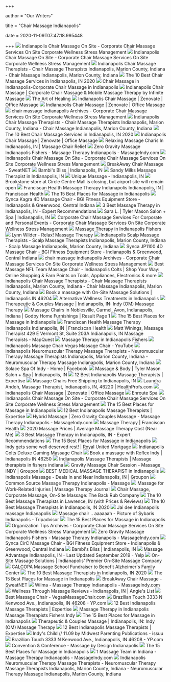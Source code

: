 +++
        
author = "Our Writers"
        
title = "Chair Massage Indianapolis"
        
date = 2020-11-09T07:47:18.995448
        
+++
[ ![](https://i1.wp.com/bodyworkalternatives.com/wp-content/uploads/2018/11/indianapolis-corporate-chair-massage-workplace.jpg?fit=945%2C756&ssl=1)](https://i1.wp.com/bodyworkalternatives.com/wp-content/uploads/2018/11/indianapolis-corporate-chair-massage-workplace.jpg?fit=945%2C756&ssl=1) Indianapolis Chair Massage On Site - Corporate Chair Massage Services On  Site Corporate Wellness Stress Management
[ ![](https://i1.wp.com/bodyworkalternatives.com/wp-content/uploads/2018/11/indianapolis-massage-employee-health-fairs-trade-show-indiana.png?resize=900%2C720&ssl=1)](https://i1.wp.com/bodyworkalternatives.com/wp-content/uploads/2018/11/indianapolis-massage-employee-health-fairs-trade-show-indiana.png?resize=900%2C720&ssl=1) Indianapolis Chair Massage On Site - Corporate Chair Massage Services On  Site Corporate Wellness Stress Management
[ ![](https://cdn0.sussexdirectories.com/cam/cam_photos/sized/10/21/552110-265225-1_320x400.jpg?pu=1597846371)](https://cdn0.sussexdirectories.com/cam/cam_photos/sized/10/21/552110-265225-1_320x400.jpg?pu=1597846371) Indianapolis Chair Massage Therapists - Chair Massage Therapists  Indianapolis, Marion County, Indiana - Chair Massage Indianapolis, Marion  County, Indiana
[ ![](https://production-next-images-cdn.thumbtack.com/i/345004092755959812/desktop/standard/400square-legacy)](https://production-next-images-cdn.thumbtack.com/i/345004092755959812/desktop/standard/400square-legacy) The 10 Best Chair Massage Services in Indianapolis, IN 2020
[ ![](https://massagebydesign.net/wp-content/uploads/sites/40/2018/02/Logo-uploaded-to-new-site-300x292.png)](https://massagebydesign.net/wp-content/uploads/sites/40/2018/02/Logo-uploaded-to-new-site-300x292.png) Chair Massage in Indianapolis-Corporate Chair Massage in Indianapolis
[ ![](https://www.infinitemassage.com/wp-content/uploads/2019/01/header_indianapolis-624x184.jpg)](https://www.infinitemassage.com/wp-content/uploads/2019/01/header_indianapolis-624x184.jpg) Indianapolis Chair Massage | Corporate Chair Massage & Mobile Massage  Therapy by Infinite Massage
[ ![](https://images.squarespace-cdn.com/content/v1/58ab175286e6c0c373a57cee/1572465198692-C1E9KGXZQAETFAG78J31/ke17ZwdGBToddI8pDm48kHem505q6McQd8XRhQc9zkRZw-zPPgdn4jUwVcJE1ZvWQUxwkmyExglNqGp0IvTJZUJFbgE-7XRK3dMEBRBhUpxpEURhgSBEh9ILe0HKIG3CcOCklsxWwam3CdWF6Xw7jwVv5P97BEtB5XaVnmvMtTA/image-asset.jpeg)](https://images.squarespace-cdn.com/content/v1/58ab175286e6c0c373a57cee/1572465198692-C1E9KGXZQAETFAG78J31/ke17ZwdGBToddI8pDm48kHem505q6McQd8XRhQc9zkRZw-zPPgdn4jUwVcJE1ZvWQUxwkmyExglNqGp0IvTJZUJFbgE-7XRK3dMEBRBhUpxpEURhgSBEh9ILe0HKIG3CcOCklsxWwam3CdWF6Xw7jwVv5P97BEtB5XaVnmvMtTA/image-asset.jpeg) The Art of Healing
[ ![](https://zenovate.com/wp-content/uploads/2020/02/Corporate-Chair-Massage-Cintas-4-scaled.jpg)](https://zenovate.com/wp-content/uploads/2020/02/Corporate-Chair-Massage-Cintas-4-scaled.jpg) Indianapolis Chair Massage | Zenovate | Office Massage
[ ![](https://zenovate.com/wp-content/uploads/2020/02/DSC02130-2-scaled.jpg)](https://zenovate.com/wp-content/uploads/2020/02/DSC02130-2-scaled.jpg) Indianapolis Chair Massage | Zenovate | Office Massage
[ ![](https://i2.wp.com/bodyworkalternatives.com/wp-content/uploads/2014/08/chair-massage-for-events-trade-shows-detroit-indianapolis-columbus-atlanta-troy-michigan.jpg?ssl=1)](https://i2.wp.com/bodyworkalternatives.com/wp-content/uploads/2014/08/chair-massage-for-events-trade-shows-detroit-indianapolis-columbus-atlanta-troy-michigan.jpg?ssl=1) chair massage indianapolis Archives - Corporate Chair Massage Services On  Site Corporate Wellness Stress Management
[ ![](https://cdn4.sussexdirectories.com/cam/cam_photos/sized/68/21/522168-116654-1_320x400.jpg?pu=1547051471)](https://cdn4.sussexdirectories.com/cam/cam_photos/sized/68/21/522168-116654-1_320x400.jpg?pu=1547051471) Indianapolis Chair Massage Therapists - Chair Massage Therapists  Indianapolis, Marion County, Indiana - Chair Massage Indianapolis, Marion  County, Indiana
[ ![](https://production-next-images-cdn.thumbtack.com/i/345122636104425489/desktop/standard/400square-legacy)](https://production-next-images-cdn.thumbtack.com/i/345122636104425489/desktop/standard/400square-legacy) The 10 Best Chair Massage Services in Indianapolis, IN 2020
[ ![](https://zenovate.com/wp-content/uploads/2020/02/SLC2-scaled.jpg)](https://zenovate.com/wp-content/uploads/2020/02/SLC2-scaled.jpg) Indianapolis Chair Massage | Zenovate | Office Massage
[ ![](https://280337.smushcdn.com/1797804/wp-content/uploads/2019/10/1654.b7ca4441d9348243e1f4469d211aee36-389x400.png?lossy=0&strip=1&webp=1)](https://280337.smushcdn.com/1797804/wp-content/uploads/2019/10/1654.b7ca4441d9348243e1f4469d211aee36-389x400.png?lossy=0&strip=1&webp=1) Relaxing Massage Charis In Indianapolis, IN | Massage Chair Relief
[ ![](https://www.zerogravitymassage.net/images/zero-gravity-massage-474-text.jpg)](https://www.zerogravitymassage.net/images/zero-gravity-massage-474-text.jpg) Zero Gravity Massage Indianapolis Fishers - Massage Therapy Indianapolis -  MassageIndy.com
[ ![](https://i2.wp.com/bodyworkalternatives.com/wp-content/uploads/2018/11/indianapolis-corporate-chair-massage-book-now-proposal-rates-contract.png?resize=300%2C100&ssl=1)](https://i2.wp.com/bodyworkalternatives.com/wp-content/uploads/2018/11/indianapolis-corporate-chair-massage-book-now-proposal-rates-contract.png?resize=300%2C100&ssl=1) Indianapolis Chair Massage On Site - Corporate Chair Massage Services On  Site Corporate Wellness Stress Management
[ ![](https://mk0sweatnet20h525fkl.kinstacdn.com/wp-content/uploads/listing-uploads/cover/2020/01/DSC02133-scaled-e1578170311678.jpg)](https://mk0sweatnet20h525fkl.kinstacdn.com/wp-content/uploads/listing-uploads/cover/2020/01/DSC02133-scaled-e1578170311678.jpg) BreakAway Chair Massage - SweatNET
[ ![](https://bambisbliss.com/wp-content/uploads/2019/02/Screenshot-2019-06-12-at-4.09.19-PM.png)](https://bambisbliss.com/wp-content/uploads/2019/02/Screenshot-2019-06-12-at-4.09.19-PM.png) Bambi's Bliss | Indianapolis, IN
[ ![](https://images.massagebook.com/img7945685bd13bc49db617.75511777)](https://images.massagebook.com/img7945685bd13bc49db617.75511777) Sandy Milks Massage Therapist in Indianapolis, IN
[ ![](https://production-next-images-cdn.thumbtack.com/i/389027995067736074/width/1024.jpeg)](https://production-next-images-cdn.thumbtack.com/i/389027995067736074/width/1024.jpeg) Unique Massage - Indianapolis, IN
[ ![](https://www.gannett-cdn.com/-mm-/974b2ed825c0be73701ad3ced95c3852f8b9ee61/c=0-73-1969-1185/local/-/media/2018/08/02/INGroup/Indianapolis/636688075720793084-massage-chair.jpg?width=660&height=373&fit=crop&format=pjpg&auto=webp)](https://www.gannett-cdn.com/-mm-/974b2ed825c0be73701ad3ced95c3852f8b9ee61/c=0-73-1969-1185/local/-/media/2018/08/02/INGroup/Indianapolis/636688075720793084-massage-chair.jpg?width=660&height=373&fit=crop&format=pjpg&auto=webp) Brookstone store at Circle Centre Mall is closing, but airport site will  remain open
[ ![](https://images.franciscanhealth.org/locations/1948.jpg)](https://images.franciscanhealth.org/locations/1948.jpg) Franciscan Health Massage Therapy Indianapolis Indianapolis, IN |  Franciscan Health
[ ![](https://fastly.4sqi.net/img/general/699x268/642684_Zw4kyBg57ripTOj1_tkkwN2QbrORnn57sGMgFy1dOx0.jpg)](https://fastly.4sqi.net/img/general/699x268/642684_Zw4kyBg57ripTOj1_tkkwN2QbrORnn57sGMgFy1dOx0.jpg) The 15 Best Places for Massage in Indianapolis
[ ![](https://www.sefiles.net/merchant/118/images/large/Kagra_Black_Synca1.png)](https://www.sefiles.net/merchant/118/images/large/Kagra_Black_Synca1.png) Synca Kagra 4D Massage Chair - BGI Fitness Equipment Store - Indianapolis &  Greenwood, Central Indiana
[ ![](https://threebestrated.com/images/IndyMassageCompany-Indianapolis-IN.jpeg)](https://threebestrated.com/images/IndyMassageCompany-Indianapolis-IN.jpeg) 3 Best Massage Therapy in Indianapolis, IN - Expert Recommendations
[ ![](https://tylermason.com/wp-content/uploads/2018/08/Sara-L.jpg)](https://tylermason.com/wp-content/uploads/2018/08/Sara-L.jpg) Sara L. | Tyler Mason Salon + Spa | Indianapolis, IN
[ ![](https://i2.wp.com/bodyworkalternatives.com/wp-content/uploads/2019/02/chair-massage-near-me.png?resize=900%2C506&ssl=1)](https://i2.wp.com/bodyworkalternatives.com/wp-content/uploads/2019/02/chair-massage-near-me.png?resize=900%2C506&ssl=1) Corporate Chair Massage Services For Corporate and Personal Events -  Corporate Chair Massage Services On Site Corporate Wellness Stress  Management
[ ![](https://www.selfservicespa.com/images/massage_chair_fb1.jpg)](https://www.selfservicespa.com/images/massage_chair_fb1.jpg) Massage Therapy in Indianapolis Fishers
[ ![](https://relaxwilmington.com/wp-content/uploads/2019/11/Lynn.jpg)](https://relaxwilmington.com/wp-content/uploads/2019/11/Lynn.jpg) Lynn Wilder - Relax! Massage Therapy
[ ![](https://cdn0.sussexdirectories.com/cam/cam_photos/sized/39/07/540739-180342-3_320x400.jpg?pu=1438263417)](https://cdn0.sussexdirectories.com/cam/cam_photos/sized/39/07/540739-180342-3_320x400.jpg?pu=1438263417) Indianapolis Scalp Massage Therapists - Scalp Massage Therapists  Indianapolis, Marion County, Indiana - Scalp Massage Indianapolis, Marion  County, Indiana
[ ![](https://www.sefiles.net/merchant/118/images/large/Jp1100_Black1_Synca.png)](https://www.sefiles.net/merchant/118/images/large/Jp1100_Black1_Synca.png) Synca JP1100 4D Massage Chair - BGI Fitness Equipment Store - Indianapolis  & Greenwood, Central Indiana
[ ![](https://i2.wp.com/bodyworkalternatives.com/wp-content/uploads/2014/09/household-finance-organization-stress-managment-finance-organization-chair-massage-indianapolis-chair-massage-detroit-chair-massage-emp.jpg?resize=275%2C183&ssl=1)](https://i2.wp.com/bodyworkalternatives.com/wp-content/uploads/2014/09/household-finance-organization-stress-managment-finance-organization-chair-massage-indianapolis-chair-massage-detroit-chair-massage-emp.jpg?resize=275%2C183&ssl=1) chair massage indianapolis Archives - Corporate Chair Massage Services On  Site Corporate Wellness Stress Management
[ ![](https://s5.sywcdn.net/getImage?url=http%3A%2F%2Fscene7.samsclub.com%2Fis%2Fimage%2Fsamsclub%2F0040980057960_A%3F%24img_size_211x208%24&t=Product&w=380&h=380&qlt=100&mrg=1&str=1&s=644e5450f64df45b09cdf8f2ea12ddd1)](https://s5.sywcdn.net/getImage?url=http%3A%2F%2Fscene7.samsclub.com%2Fis%2Fimage%2Fsamsclub%2F0040980057960_A%3F%24img_size_211x208%24&t=Product&w=380&h=380&qlt=100&mrg=1&str=1&s=644e5450f64df45b09cdf8f2ea12ddd1) Best Massage NFL Team Massage Chair - Indianapolis Colts | Shop Your Way:  Online Shopping & Earn Points on Tools, Appliances, Electronics & more
[ ![](https://cdn2.sussexdirectories.com/cam/cam_photos/sized/28/40/514028_5_120x150.jpg?pu=0)](https://cdn2.sussexdirectories.com/cam/cam_photos/sized/28/40/514028_5_120x150.jpg?pu=0) Indianapolis Chair Massage Therapists - Chair Massage Therapists  Indianapolis, Marion County, Indiana - Chair Massage Indianapolis, Marion  County, Indiana
[ ![](https://images.massagebook.com/img321773558cdb22aaa873.27949897)](https://images.massagebook.com/img321773558cdb22aaa873.27949897) Book a massage with On-Site Massage Solutions | Indianapolis IN 46204
[ ![](https://indymaven.com/wp-content/uploads/2020/08/taylor-simpson-Z8s3PRQVuUk-unsplash.jpg)](https://indymaven.com/wp-content/uploads/2020/08/taylor-simpson-Z8s3PRQVuUk-unsplash.jpg) Alternative Wellness Treatments in Indianapolis
[ ![](https://indyom.com/files/bigstock/2016/08/Young-woman-getting-massage-in-99136319.jpg)](https://indyom.com/files/bigstock/2016/08/Young-woman-getting-massage-in-99136319.jpg) Therapeutic & Couples Massage | Indianapolis, IN: Indy (OM) Massage Therapy
[ ![](https://images.furnituredealer.net/img/products%2Fsouthern_motion%2Fcolor%2Fsilver%20screen%20--743_2743-m1.jpg)](https://images.furnituredealer.net/img/products%2Fsouthern_motion%2Fcolor%2Fsilver%20screen%20--743_2743-m1.jpg) Massage Chairs in Noblesville, Carmel, Avon, Indianapolis, Indiana | Godby  Home Furnishings | Result Page 1
[ ![](https://fastly.4sqi.net/img/general/699x268/12429330_Fw8IDCTq9O9EAhO1ZdoHqpM-jj9ylzi2n8ahxKc2ji0.jpg)](https://fastly.4sqi.net/img/general/699x268/12429330_Fw8IDCTq9O9EAhO1ZdoHqpM-jj9ylzi2n8ahxKc2ji0.jpg) The 15 Best Places for Massage in Indianapolis
[ ![](https://www.franciscanhealth.org/sites/default/files/2016/06/14/hero-craniosacral-therapy.jpg)](https://www.franciscanhealth.org/sites/default/files/2016/06/14/hero-craniosacral-therapy.jpg) Franciscan Health Massage Therapy Indianapolis Indianapolis, IN |  Franciscan Health
[ ![](https://s3-media0.fl.yelpcdn.com/bphoto/KuwpxmZcsGtmz4qUPbvsYw/l.jpg)](https://s3-media0.fl.yelpcdn.com/bphoto/KuwpxmZcsGtmz4qUPbvsYw/l.jpg) Matt Winings, Massage Therapist 429 E Vermont St, Suite 203A Indianapolis,  IN Massage Therapists - MapQuest
[ ![](https://www.selfservicespa.com/images/massage/massage_chair15.jpg)](https://www.selfservicespa.com/images/massage/massage_chair15.jpg) Massage Therapy in Indianapolis Fishers
[ ![](https://i.ytimg.com/vi/QaiENnt-RoA/maxresdefault.jpg)](https://i.ytimg.com/vi/QaiENnt-RoA/maxresdefault.jpg) Indianapolis Massage Chair Vegas Massage Chair - YouTube
[ ![](https://cdn0.sussexdirectories.com/cam/cam_photos/sized/76/85/538576-220766-3_320x400.jpg?pu=1497276050)](https://cdn0.sussexdirectories.com/cam/cam_photos/sized/76/85/538576-220766-3_320x400.jpg?pu=1497276050) Indianapolis Neuromuscular Therapy Massage Therapists - Neuromuscular  Therapy Massage Therapists Indianapolis, Marion County, Indiana -  Neuromuscular Therapy Massage Indianapolis, Marion County, Indiana
[ ![](https://lookaside.fbsbx.com/lookaside/crawler/media/?media_id=712744522476054)](https://lookaside.fbsbx.com/lookaside/crawler/media/?media_id=712744522476054) Solace Spa Of Indy - Home | Facebook
[ ![](https://tylermason.com/wp-content/uploads/2018/10/fb-share.jpg)](https://tylermason.com/wp-content/uploads/2018/10/fb-share.jpg) Massage & Body | Tyler Mason Salon + Spa | Indianapolis, IN
[ ![](https://res.cloudinary.com/expertise-com/image/upload/f_auto,fl_lossy,q_auto:low/remote_media/logos/indianapolis-in_in_massage-therapy_80.jpg)](https://res.cloudinary.com/expertise-com/image/upload/f_auto,fl_lossy,q_auto:low/remote_media/logos/indianapolis-in_in_massage-therapy_80.jpg) 12 Best Indianapolis Massage Therapists | Expertise
[ ![](https://i.shgcdn.com/6678bb72-da78-462e-adc3-70f8e9123db7/-/format/auto/-/preview/3000x3000/-/quality/lighter/)](https://i.shgcdn.com/6678bb72-da78-462e-adc3-70f8e9123db7/-/format/auto/-/preview/3000x3000/-/quality/lighter/) Massage Chairs Free Shipping to Indianapolis, IN
[ ![](https://cdn2.sussexdirectories.com/cam/cam_photos/sized/10/21/552110-265248-1_1500x1500.jpg?pu=1597882231)](https://cdn2.sussexdirectories.com/cam/cam_photos/sized/10/21/552110-265248-1_1500x1500.jpg?pu=1597882231) Laundra Andoh, Massage Therapist, Indianapolis, IN, 46220 | HealthProfs.com
[ ![](https://zenovate.com/wp-content/uploads/2019/09/saveyourthumbs2.png?id=2806)](https://zenovate.com/wp-content/uploads/2019/09/saveyourthumbs2.png?id=2806) Indianapolis Chair Massage | Zenovate | Office Massage
[ ![](https://images.squarespace-cdn.com/content/v1/5deade06c8b4127228941e16/1575771853126-V7PH45J5QVLGKULKOUUM/ke17ZwdGBToddI8pDm48kLCIAiEZHjdhY6cCb9JC3zx7gQa3H78H3Y0txjaiv_0fDoOvxcdMmMKkDsyUqMSsMWxHk725yiiHCCLfrh8O1z5QPOohDIaIeljMHgDF5CVlOqpeNLcJ80NK65_fV7S1UdNJd80P4TjGFbgcVPjl-vHf2g0RXP7uQdJYXmUp73Cer6Osy_dUxNTp_VXDOR5Z4g/chair-massage.JPG?format=1500w)](https://images.squarespace-cdn.com/content/v1/5deade06c8b4127228941e16/1575771853126-V7PH45J5QVLGKULKOUUM/ke17ZwdGBToddI8pDm48kLCIAiEZHjdhY6cCb9JC3zx7gQa3H78H3Y0txjaiv_0fDoOvxcdMmMKkDsyUqMSsMWxHk725yiiHCCLfrh8O1z5QPOohDIaIeljMHgDF5CVlOqpeNLcJ80NK65_fV7S1UdNJd80P4TjGFbgcVPjl-vHf2g0RXP7uQdJYXmUp73Cer6Osy_dUxNTp_VXDOR5Z4g/chair-massage.JPG?format=1500w) Enroute Spa
[ ![](https://i2.wp.com/bodyworkalternatives.com/wp-content/uploads/2017/05/corporate-chair-massage-for-employees-560x280.png?resize=900%2C450&ssl=1)](https://i2.wp.com/bodyworkalternatives.com/wp-content/uploads/2017/05/corporate-chair-massage-for-employees-560x280.png?resize=900%2C450&ssl=1) Indianapolis Chair Massage On Site - Corporate Chair Massage Services On  Site Corporate Wellness Stress Management
[ ![](https://fastly.4sqi.net/img/general/699x268/OngMJdM0GI6cHoUVhdS13A3AGzkHzG4D4eRfHJb2MkM.jpg)](https://fastly.4sqi.net/img/general/699x268/OngMJdM0GI6cHoUVhdS13A3AGzkHzG4D4eRfHJb2MkM.jpg) The 15 Best Places for Massage in Indianapolis
[ ![](https://res.cloudinary.com/expertise-com/image/upload/f_auto,fl_lossy,q_auto:low/remote_media/logos/indianapolis-in_in_massage-therapy_17.jpg)](https://res.cloudinary.com/expertise-com/image/upload/f_auto,fl_lossy,q_auto:low/remote_media/logos/indianapolis-in_in_massage-therapy_17.jpg) 12 Best Indianapolis Massage Therapists | Expertise
[ ![](https://www.massagefishers.com/images/hybrid-chooseboth.jpg)](https://www.massagefishers.com/images/hybrid-chooseboth.jpg) Hybrid Massage | Zero Gravity Couples Massage - Massage Therapy Indianapolis  - MassageIndy.com
[ ![](https://www.franciscanhealth.org/sites/default/files/2015/11/18/hero-massagetherapy.jpg)](https://www.franciscanhealth.org/sites/default/files/2015/11/18/hero-massagetherapy.jpg) Massage Therapy | Franciscan Health
[ ![](http://cdn.thervo.com/assets/images/content/thervo-massage-prices-chart.jpg)](http://cdn.thervo.com/assets/images/content/thervo-massage-prices-chart.jpg) 2020 Massage Prices | Average Massage Therapy Cost (Near Me)
[ ![](https://threebestrated.com/images/MassageHeightsIronworks-Indianapolis-IN.png)](https://threebestrated.com/images/MassageHeightsIronworks-Indianapolis-IN.png) 3 Best Massage Therapy in Indianapolis, IN - Expert Recommendations
[ ![](https://fastly.4sqi.net/img/general/699x268/3618333_MSlCp-BnkyZeD5E7welduvAgfdg7epHZ1k_eEvR8Kl8.jpg)](https://fastly.4sqi.net/img/general/699x268/3618333_MSlCp-BnkyZeD5E7welduvAgfdg7epHZ1k_eEvR8Kl8.jpg) The 15 Best Places for Massage in Indianapolis
[ ![](https://rum.imgix.net/wp-content/uploads/2017/02/19085116/Massage-card-3-300x194.jpg)](https://rum.imgix.net/wp-content/uploads/2017/02/19085116/Massage-card-3-300x194.jpg) Indy gets some well deserved rest! | Royal United Mortgage
[ ![](https://cdn.practicaldatacore.com/sportsunlimitedinc/mod_productImagesDownload/images/indianapolis-colts-deluxe-gaming-massage-chair_mainProductImage_FullSize.jpg)](https://cdn.practicaldatacore.com/sportsunlimitedinc/mod_productImagesDownload/images/indianapolis-colts-deluxe-gaming-massage-chair_mainProductImage_FullSize.jpg) Indianapolis Colts Deluxe Gaming Massage Chair
[ ![](https://images.massagebook.com/img11194735a0287966dd726.59214033)](https://images.massagebook.com/img11194735a0287966dd726.59214033) Book a massage with Reflex Indy | Indianapolis IN 46250
[ ![](https://www.massagefishers.com/images/yamel.jpg)](https://www.massagefishers.com/images/yamel.jpg) Indianapolis Massage Therapists | Massage therapists in fishers indiana
[ ![](https://img.grouponcdn.com/deal/7Gaotwz6Ez3ndbQ3RS9L/ww-2048x1229/v1/sc600x600.jpg)](https://img.grouponcdn.com/deal/7Gaotwz6Ez3ndbQ3RS9L/ww-2048x1229/v1/sc600x600.jpg) Gravity Massage Chair Session - Massage INDY | Groupon
[ ![](http://massagefitbyamybuckles.com/wp-content/uploads/2014/12/amybuckles-website.png)](http://massagefitbyamybuckles.com/wp-content/uploads/2014/12/amybuckles-website.png) BEST MEDICAL MASSAGE THERAPIST in Indianapolis
[ ![](https://img.grouponcdn.com/deal/4Z8iDyavwxWXy2zt4G62AgMkVtMr/4Z-800x400/v1/t440x300.jpg)](https://img.grouponcdn.com/deal/4Z8iDyavwxWXy2zt4G62AgMkVtMr/4Z-800x400/v1/t440x300.jpg) Indianapolis Massage - Deals In and Near Indianapolis, IN | Groupon
[ ![](https://static.wixstatic.com/media/6a9e10_1407e4d17b734d2f9c6558611c250d03.jpg/v1/fill/w_510,h_727,al_c,q_85/6a9e10_1407e4d17b734d2f9c6558611c250d03.webp)](https://static.wixstatic.com/media/6a9e10_1407e4d17b734d2f9c6558611c250d03.jpg/v1/fill/w_510,h_727,al_c,q_85/6a9e10_1407e4d17b734d2f9c6558611c250d03.webp) Common Source Massage Therapy Indianapolis - Massage
[ ![](https://www.amtamassage.org/contentassets/e32cf7fffbf544b1935939da0d316c6a/work_related_injury_1200x540.jpg)](https://www.amtamassage.org/contentassets/e32cf7fffbf544b1935939da0d316c6a/work_related_injury_1200x540.jpg) Massage for Work-Related Injuries | Massage Therapy Journal
[ ![](https://www.thebackrubcompany.com/images/front_page_video_thumb.jpg)](https://www.thebackrubcompany.com/images/front_page_video_thumb.jpg) Chair Massage, Corporate Massage, On-Site Massage: The Back Rub Company
[ ![](https://cdn.thervo.com/profile-pro/5be8f248d45cd4ea52ac5126_profile.jpg)](https://cdn.thervo.com/profile-pro/5be8f248d45cd4ea52ac5126_profile.jpg) The 10 Best Massage Therapists in Lawrence, IN (with Prices & Reviews)
[ ![](https://production-next-images-cdn.thumbtack.com/i/386262431407415307/desktop/standard/400square-legacy)](https://production-next-images-cdn.thumbtack.com/i/386262431407415307/desktop/standard/400square-legacy) The 10 Best Massage Therapists in Indianapolis, IN 2020
[ ![](https://brainpowerpill.com/images/852665.jpg)](https://brainpowerpill.com/images/852665.jpg) Jai dee Indianapolis massage Indianapolis
[ ![](https://media-cdn.tripadvisor.com/media/photo-s/05/8b/dc/ed/massage-chair-aaaaaah.jpg)](https://media-cdn.tripadvisor.com/media/photo-s/05/8b/dc/ed/massage-chair-aaaaaah.jpg) Massage chair .. aaaaaah - Picture of Sybaris Indianapolis - Tripadvisor
[ ![](https://fastly.4sqi.net/img/general/699x268/1079459_4QX029n3nVrZCkSz62jbRk6SHZiT8W1gSNokZ0P0g6w.jpg)](https://fastly.4sqi.net/img/general/699x268/1079459_4QX029n3nVrZCkSz62jbRk6SHZiT8W1gSNokZ0P0g6w.jpg) The 15 Best Places for Massage in Indianapolis
[ ![](https://i1.wp.com/bodyworkalternatives.com/wp-content/uploads/2014/11/chair-massage-detroit-atlanta-indianapolis-columbus-philadelphia-boston-chicago-new-york-corporate-tradeshows-events-300x300.jpg?resize=300%2C300&ssl=1)](https://i1.wp.com/bodyworkalternatives.com/wp-content/uploads/2014/11/chair-massage-detroit-atlanta-indianapolis-columbus-philadelphia-boston-chicago-new-york-corporate-tradeshows-events-300x300.jpg?resize=300%2C300&ssl=1) Organization Tips Archives - Corporate Chair Massage Services On Site  Corporate Wellness Stress Management
[ ![](https://www.zerogravitymassage.net/images/slogan-474.png)](https://www.zerogravitymassage.net/images/slogan-474.png) Zero Gravity Massage Indianapolis Fishers - Massage Therapy Indianapolis -  MassageIndy.com
[ ![](https://www.sefiles.net/merchant/118/images/large/CIRC_ESP_Synca.png)](https://www.sefiles.net/merchant/118/images/large/CIRC_ESP_Synca.png) Synca CirC Massage Chair - BGI Fitness Equipment Store - Indianapolis &  Greenwood, Central Indiana
[ ![](https://i.ytimg.com/vi/kVLtxb9otLY/maxresdefault.jpg)](https://i.ytimg.com/vi/kVLtxb9otLY/maxresdefault.jpg) Bambi's Bliss | Indianapolis, IN
[ ![](https://s3-media1.fl.yelpcdn.com/bphoto/duiMuyUEhXs0nI7hKqJ8NQ/ls.jpg)](https://s3-media1.fl.yelpcdn.com/bphoto/duiMuyUEhXs0nI7hKqJ8NQ/ls.jpg) Massage Advantage Indianapolis, IN - Last Updated September 2019 - Yelp
[ ![](http://onsitemassagesolutions.com/img/slides/slide2.jpg)](http://onsitemassagesolutions.com/img/slides/slide2.jpg) On-Site Massage Solutions | Indianapolis' Premier On-Site Massage Company
[ ![](https://afscenter.org/wp-content/uploads/Chair-Massage-photo.png)](https://afscenter.org/wp-content/uploads/Chair-Massage-photo.png) CALCOPA Massage School Fundraiser to Benefit Alzheimer's Family Center
[ ![](https://production-next-images-cdn.thumbtack.com/i/400348053651767309/width/1024.jpeg)](https://production-next-images-cdn.thumbtack.com/i/400348053651767309/width/1024.jpeg) The 10 Best Massage Therapists in Indianapolis, IN 2020
[ ![](https://fastly.4sqi.net/img/general/699x268/69810598_ppigeG23GoK_liSIJ3-x68y9bLTiF97l3041VDODptQ.jpg)](https://fastly.4sqi.net/img/general/699x268/69810598_ppigeG23GoK_liSIJ3-x68y9bLTiF97l3041VDODptQ.jpg) The 15 Best Places for Massage in Indianapolis
[ ![](https://mk0sweatnet20h525fkl.kinstacdn.com/wp-content/uploads/listing-uploads/gallery/2020/01/5AAE0933-509E-4E9E-BF79-9D5620EE99C0.jpg)](https://mk0sweatnet20h525fkl.kinstacdn.com/wp-content/uploads/listing-uploads/gallery/2020/01/5AAE0933-509E-4E9E-BF79-9D5620EE99C0.jpg) BreakAway Chair Massage - SweatNET
[ ![](https://www.massagefishers.com/images/wilma.jpg)](https://www.massagefishers.com/images/wilma.jpg) Wilma - Massage Therapy Indianapolis - MassageIndy.com
[ ![](https://media-content.angieslist.com/tampa/35721395/service_provider/7782942/logo/fb37d10327644fd0bbfe46ff2f231058-image:11894)](https://media-content.angieslist.com/tampa/35721395/service_provider/7782942/logo/fb37d10327644fd0bbfe46ff2f231058-image:11894) Wellness Through Massage Reviews - Indianapolis, IN | Angie's List
[ ![](https://www.vegaschair.com/images/g10_th.jpg)](https://www.vegaschair.com/images/g10_th.jpg) Best Massage Chair - VegasMassageChair.com
[ ![](https://i3.ypcdn.com/blob/730abfb54a42b725b19011f3ec472a5e03d5d6a3_400x260_crop.jpg)](https://i3.ypcdn.com/blob/730abfb54a42b725b19011f3ec472a5e03d5d6a3_400x260_crop.jpg) Brazilian Touch 3333 N Kenwood Ave., Indianapolis, IN 46208 - YP.com
[ ![](https://res.cloudinary.com/expertise-com/image/upload/f_auto,fl_lossy,q_auto:low/remote_media/logos/indianapolis-in_in_massage-therapy_18.jpg)](https://res.cloudinary.com/expertise-com/image/upload/f_auto,fl_lossy,q_auto:low/remote_media/logos/indianapolis-in_in_massage-therapy_18.jpg) 12 Best Indianapolis Massage Therapists | Expertise
[ ![](https://www.massagefishers.com/images/vegas-massage-chair-family.jpg)](https://www.massagefishers.com/images/vegas-massage-chair-family.jpg) Massage Therapy in Indianapolis Massage Therapists Fishers Indy
[ ![](https://fastly.4sqi.net/img/general/699x268/30726537_pZ7ARrDqY_y5feVlQwL5nJlPBlKg5CpchZdmxrcdUeQ.jpg)](https://fastly.4sqi.net/img/general/699x268/30726537_pZ7ARrDqY_y5feVlQwL5nJlPBlKg5CpchZdmxrcdUeQ.jpg) The 15 Best Places for Massage in Indianapolis
[ ![](https://indyom.com/files/shutterstock/2019/12/shutterstock_1306760074_1577826832_i10209834797.jpg?w=484&h=484&a=t)](https://indyom.com/files/shutterstock/2019/12/shutterstock_1306760074_1577826832_i10209834797.jpg?w=484&h=484&a=t) Therapeutic & Couples Massage | Indianapolis, IN: Indy (OM) Massage Therapy
[ ![](https://res.cloudinary.com/expertise-com/image/upload/f_auto,fl_lossy,q_auto:low/remote_media/logos/indianapolis-in_in_massage-therapy_41.jpg)](https://res.cloudinary.com/expertise-com/image/upload/f_auto,fl_lossy,q_auto:low/remote_media/logos/indianapolis-in_in_massage-therapy_41.jpg) 12 Best Indianapolis Massage Therapists | Expertise
[ ![](https://image.isu.pub/091019151031-c5c547836f9f480eb3f6f7e6d07a4831/jpg/page_64.jpg)](https://image.isu.pub/091019151031-c5c547836f9f480eb3f6f7e6d07a4831/jpg/page_64.jpg) Indy's Child // 11.09 by Midwest Parenting Publications - issuu
[ ![](https://i1.ypcdn.com/blob/2bad10e86fdfce1f685a05ba3647c1ece090e67d)](https://i1.ypcdn.com/blob/2bad10e86fdfce1f685a05ba3647c1ece090e67d) Brazilian Touch 3333 N Kenwood Ave., Indianapolis, IN 46208 - YP.com
[ ![](https://massagebydesign.net/indianapolis/wp-content/uploads/sites/40/2018/02/Conference-Conventions-1-495x400.jpg)](https://massagebydesign.net/indianapolis/wp-content/uploads/sites/40/2018/02/Conference-Conventions-1-495x400.jpg) Convention & Conference - Massage by Design Indianapolis
[ ![](https://fastly.4sqi.net/img/general/699x268/33944381_FiuqvsAfOcytJ6L83KftM9_z7sJJSGp7RCBpmZFV8lg.jpg)](https://fastly.4sqi.net/img/general/699x268/33944381_FiuqvsAfOcytJ6L83KftM9_z7sJJSGp7RCBpmZFV8lg.jpg) The 15 Best Places for Massage in Indianapolis
[ ![](https://www.massagefishers.com/images/massage-fishers-team.jpg)](https://www.massagefishers.com/images/massage-fishers-team.jpg) 1 Massage Team in Indiana - Massage Therapy Indianapolis - MassageIndy.com
[ ![](https://cdn4.sussexdirectories.com/cam/cam_photos/sized/12/60/556012-260777-3_320x400.jpg?pu=1585140115)](https://cdn4.sussexdirectories.com/cam/cam_photos/sized/12/60/556012-260777-3_320x400.jpg?pu=1585140115) Indianapolis Neuromuscular Therapy Massage Therapists - Neuromuscular  Therapy Massage Therapists Indianapolis, Marion County, Indiana -  Neuromuscular Therapy Massage Indianapolis, Marion County, Indiana
